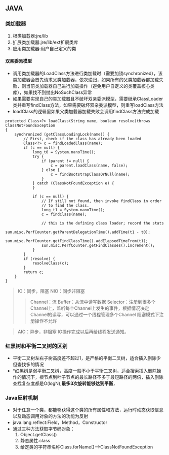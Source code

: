 ## JAVA
### 类加载器
1. 根类加载器:jre/lib
2. 扩展类加载器:jre/lib/ext扩展类库
3. 应用类加载器:用户自己定义的类
#### 双亲委派模型
* 调用类加载器的LoadClass方法进行类加载时（需要加锁synchronized），该类加载器会首先请求父类加载器，依次递归，如果所有的父类加载器都加载失败，则当前类加载器自己进行加载操作（避免用户自定义的类覆盖核心类库），如果找不到抛出NoSuchClass异常
* 如果需要实现自己的类加载器且不破坏双亲委派模型，需要继承ClassLoader类并重写findClass方法，如果需要破坏双亲委派模型，则重写loadClass方法
* loadClass的逻辑里如果父类加载器加载失败会调用findClass方法完成加载
```
protected Class<?> loadClass(String name, boolean resolve)throws ClassNotFoundException
{
    synchronized (getClassLoadingLock(name)) {
        // First, check if the class has already been loaded
        Class<?> c = findLoadedClass(name);
        if (c == null) {
            long t0 = System.nanoTime();
            try {
                if (parent != null) {
                    c = parent.loadClass(name, false);
                } else {
                    c = findBootstrapClassOrNull(name);
                }
            } catch (ClassNotFoundException e) {
            }

            if (c == null) {
                // If still not found, then invoke findClass in order
                // to find the class.
                long t1 = System.nanoTime();
                c = findClass(name);

                // this is the defining class loader; record the stats
                sun.misc.PerfCounter.getParentDelegationTime().addTime(t1 - t0);
                sun.misc.PerfCounter.getFindClassTime().addElapsedTimeFrom(t1);
                sun.misc.PerfCounter.getFindClasses().increment();
            }
        }
        if (resolve) {
            resolveClass(c);
        }
        return c;
    }
}
```

> IO：同步，阻塞
> NIO：同步非阻塞
> > Channel：流
> > Buffer：从流中读写数据
> > Selector：注册到很多个Channel上，监听每个Channel上发生的事件，根据情况决定Channel的读写，可以通过一个线程管理多个Channel
> > 阻塞模式下注册操作不允许

> AIO：异步，非阻塞
> IO操作完成以后再给线程发送通知。

### 红黑树和平衡二叉树的区别
* 平衡二叉树左右子树高度差不超过1，是严格的平衡二叉树，适合插入删除少但查找多的情况
* *红黑树是弱平衡二叉树，高度一般不小于平衡二叉树，适合搜索插入删除操作的情况下，根节点到叶子节点的最长路径不多于最短路径的两倍，插入删除查找复杂度都是O(logN),**最多3次旋转能够达到平衡**，

### Java反射机制
* 对于任意一个类，都能够获得这个类的所有属性和方法，运行时动态获取信息以及动态调用对象的方法的功能为反射
* java.lang.reflect:Field，Method，Constructor
* 通过三种方法获取字节码对象：
  1. Object.getClass()
  2. 静态属性.class
  3. 给定类的字符串名称Class.forName()-->ClassNotFoundException 